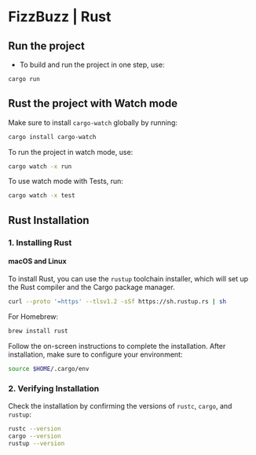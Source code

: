 # FizzBuzz | Rust

## Run the project

- To build and run the project in one step, use:

```bash
cargo run
```
## Rust the project with Watch mode

Make sure to install `cargo-watch` globally by running:

```bash
cargo install cargo-watch
```

To run the project in watch mode, use:

```bash
cargo watch -x run
```

To use watch mode with Tests, run:

```bash
cargo watch -x test
```

## Rust Installation

### 1. Installing Rust

#### macOS and Linux

To install Rust, you can use the `rustup` toolchain installer, which will set up the Rust compiler and the Cargo
package manager.

```bash
curl --proto '=https' --tlsv1.2 -sSf https://sh.rustup.rs | sh
```

For Homebrew:

```bash
brew install rust
```

Follow the on-screen instructions to complete the installation. After installation, make sure to configure your
environment:

```bash
source $HOME/.cargo/env
```

### 2. Verifying Installation

Check the installation by confirming the versions of `rustc`, `cargo`, and `rustup`:

```bash
rustc --version
cargo --version
rustup --version
```
